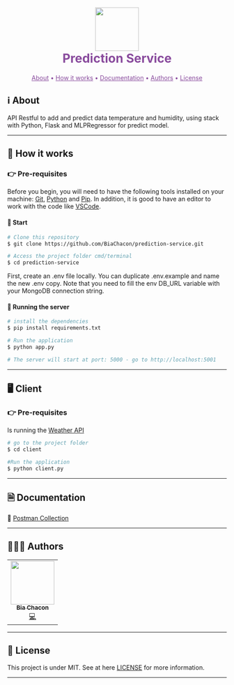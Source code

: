 #

<h1 align="center" style="color:#894b9d; font-weight:bold;">
     <img 
    src="https://user-images.githubusercontent.com/42190754/114031694-fda2a600-9851-11eb-9d06-279ffc5122b9.png"
    float="center"
    width="100" height="100"
    />
    <br/>
  Prediction Service
</h1>

<p align="center" style="color:#894b9d">
 <a style="color:#894b9d" href="#ℹ%EF%B8%8F-about">About</a> •
 <a style="color:#894b9d" href="#-how-it-works">How it works</a> •
 <a style="color:#894b9d" href="#-documentation">Documentation</a> •
 <a style="color:#894b9d" href="#-authors">Authors</a> •
 <a style="color:#894b9d" href="#-license">License</a>
</p>

## ℹ️ About

API Restful to add and predict data temperature and humidity, using stack with Python, Flask and MLPRegressor for predict model.

---

## 🚀 How it works

### 👉 Pre-requisites

Before you begin, you will need to have the following tools installed on your machine: [Git](https://git-scm.com), [Python](https://www.python.org/) and [Pip](https://pypi.org/project/pip/). In addition, it is good to have an editor to work with the code like [VSCode](https://code.visualstudio.com/).

#### 🏁 Start

```bash
# Clone this repository
$ git clone https://github.com/BiaChacon/prediction-service.git

# Access the project folder cmd/terminal
$ cd prediction-service
```

First, create an .env file locally. You can duplicate .env.example and name the new .env copy. Note that you need to fill the env DB_URL variable with your MongoDB connection string.

#### 🎲 Running the server

```bash
# install the dependencies
$ pip install requirements.txt

# Run the application
$ python app.py

# The server will start at port: 5000 - go to http://localhost:5001
```

---

## 🖥️ Client

### 👉 Pre-requisites

Is running the [Weather API](https://github.com/BiaChacon/weather-api)

```bash
# go to the project folder
$ cd client

#Run the application
$ python client.py
```

---

## 🗎 Documentation

🚀 [Postman Collection](https://github.com/BiaChacon/prediction-service/blob/master/postman_collection.json)

---

## 👩🏽‍💻 Authors

<table>
  <tr>
    <td align="center"><a href="https://github.com/biachacon"><img src="https://avatars1.githubusercontent.com/u/42190754?s=460&u=a5cbe42a4868b2bac9615226044b9cec15cee418&v=4" width="100px;" alt=""/><br /><sub><b>Bia Chacon</b></sub></a><br /><a href="https://github.com/BiaChacon/prediction-service" title="Code">💻</a></td>
  <tr>
</table>

---

## 📝 License

This project is under MIT. See at here [LICENSE](https://github.com/BiaChacon/prediction-service/blob/master/LICENSE) for more information.

---
